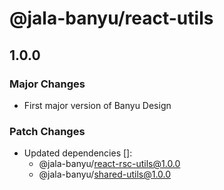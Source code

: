 # @jala-banyu/react-utils

## 1.0.0

### Major Changes

- First major version of Banyu Design

### Patch Changes

- Updated dependencies []:
  - @jala-banyu/react-rsc-utils@1.0.0
  - @jala-banyu/shared-utils@1.0.0
